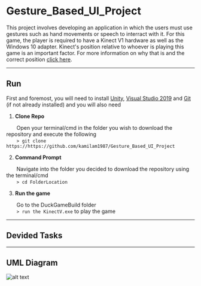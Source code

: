 # Gesture_Based_UI_Project
This project involves developing an application in which the users must use gestures such as hand movements or speech to interract with it.
For this game, the player is required to have a Kinect V1 hardware as well as the Windows 10 adapter. Kinect's position relative to whoever is playing this game is an important factor. For more information on why that is and the correct position [click here](https://support.xbox.com/en-US/xbox-360/accessories/sensor-placement).

***

## Run
First and foremost, you will need to install [Unity](https://unity3d.com/get-unity/download), [Visual Studio 2019](https://visualstudio.microsoft.com/vs/) and [Git](https://git-scm.com/book/en/v2/Getting-Started-Installing-Git) (if not already installed) and you will also need 

1. **Clone Repo**

&nbsp;&nbsp;&nbsp;&nbsp;&nbsp;&nbsp;&nbsp;Open your terminal/cmd in the folder you wish to download the repository and execute the following </br>
&nbsp;&nbsp;&nbsp;&nbsp;&nbsp;&nbsp;&nbsp;```> git clone https://https://github.com/kamilam1987/Gesture_Based_UI_Project```

2. **Command Prompt**

&nbsp;&nbsp;&nbsp;&nbsp;&nbsp;&nbsp;&nbsp;Navigate into the folder you decided to download the repository using the terminal/cmd </br>
&nbsp;&nbsp;&nbsp;&nbsp;&nbsp;&nbsp;&nbsp;```> cd FolderLocation```

3. **Run the game**

&nbsp;&nbsp;&nbsp;&nbsp;&nbsp;&nbsp;&nbsp;Go to the DuckGameBuild folder </br>
&nbsp;&nbsp;&nbsp;&nbsp;&nbsp;&nbsp;&nbsp;```> run the KinectV.exe``` to play the game

***

## Devided Tasks

***

## UML Diagram
![alt text](https://github.com/kamilam1987/Gesture_Based_UI_Project/blob/master/ClassDiagram-UML.png)
